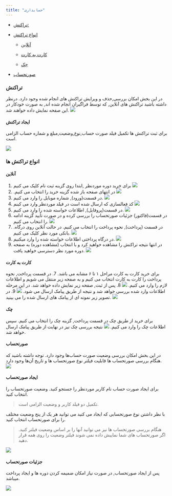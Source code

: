 ```yaml
---
title: "حسابداری"
---
```




* [تراکنش:](#تراکنش)

* [انواع تراکنش](#انواع-تراکنش)

    * [آنلاین](#آنلاین)
    
    * [کارت به کارت](#کارت-به-کارت)
    
    * [چک](#چک)
    
* [صورتحساب](#صورتحساب)



### تراکنش  
در این بخش امکان بررسی,حذف و ویرایش تراکنش های انجام شده وجود دارد. درنظر داشته باشید تراکنش های آنلاین, که توسط فراگیران انجام شده اند, به صورت خودکار در این صفحه نمایش داده خواهند شد.
![](../bill1.png)

#### ایجاد تراکنش 
برای ثبت تراکنش ها تکمیل فیلد صورت حساب,نوع,وضعیت,مبلغ و شماره حساب الزامی است.

![](../bill2.png)


### انواع تراکنش ها 

#### آنلاین
1. برای خرید دوره موردنظر ,ابتدا روی گزینه ثبت نام کلیک می کنیم
![](buy1.png)
2. .در انتهای صفحه باز شده گزینه خرید را انتخاب می کنیم
![](buy2.png)
3. در قسمت(ورود), شماره موبایل را وارد می کنیم.
![](buy3.png)
4. کد فعالسازی که ارسال شده است در فیلد موردنظر وارد می کینم
![](buy4.png)
5. در قسمت(پروفایل), اطلاعات خواسته شده را وارد می کنیم.
![](buy5.png)
6. در قسمت(فاکتور) جزئيات صورتحساب را بررسی کرده و در صورت تأیید گزینه ادامه را انتخاب می کنیم.
![](buy6.png)
7. .در قسمت (پرداخت), نحوه پرداخت را انتخاب می کنیم. در حالت آنلاین روی درگاه بانکی مورد نظر کلیک می کنیم.
![](buy7.png)
8. در درگاه پرداختی اطلاعات خواسته شده را وارد میکنیم.
![](buy8.png)
9. در انتها نتیجه تراکنش را مشاهده خواهید کرد و با انتخاب (مشاهده دوره) به صفحه دوره مورد نظر دسترسی خواهید یافت.
![](buy9.png)
#### کارت به کارت 
برای خرید کارت به کارت مراحل ۱ تا ۶ مشابه می باشد.
7. در قسمت پرداخت, نحوه پرداخت را کارت به کارت انتخاب می کنیم و به صفحه زیر منتقل می شویم و اطلاعات لازم را وارد می کنیم.
![](kart7.png)
8. پس از ثبت, صفحه زیر نمایش داده خواهد شد. در این مرحله اطلاعات وارد شده بررسی خواهد شد و نتیجه از طریق پیامک ارسال می شود.
![](kart8.png)
9. در تصویر زیر نمونه ای از پیامک های ارسال شده را می بینید.
![](kart91.jpg)
#### چک 
برای خرید از طریق چک در قسمت پرداخت, گزینه چک را انتخاب می کنیم. سپس اطلاعات چک را وارد می کنیم.
![](chk7.png)
نتیجه بررسی چک نیز در نهایت از طریق پیامک ارسال خواهد شد.


#### صورتحساب 
در این بخش امکان بررسی وضعیت صورت حساب‌ها وجود دارد.
  توجه داشته باشید که هنگام بررسی صورتحساب ها قابلیت فیلتر نوع صورتحساب ها و تاریخ آن‌ها وجود دارد.
![](sorat1.png)

#### ایجاد صورتحساب 
برای ایجاد صورت حساب نام کاربر موردنظر را جستجو کنید.
وضعیت صورتحساب را انتخاب کنید.

> تکمیل دو فیلد کاربر و وضعیت الزامی است. 

با نظر داشتن نوع صورتحسابی که ایجاد می کنید می توانید هر یک از پنج وضعیت مختلف را برای صورتحساب انتخاب کنید.
> هنگام بررسی صورتحساب ها نیز می توانید آنها را بر اساس وضعیت فیلتر کنید.
>اگر صورتحساب های شما نماییش داده نمی شوند فیلتر وضعیت را روی همه قرار دهید.
 
![](sorat2.png)

#### جزئیات صورتحساب 
 پس از ایجاد صورتحساب, در صورت نیاز امکان ضمیمه کردن دوره ها و ایجاد پرداخت میباشد.

![](sorat3.png)


